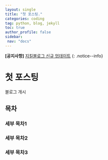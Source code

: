 ```yaml
---
layout: single
title: "첫 포스팅."
categories: coding
tag: python, blog, jekyll
toc: true
author_profile: false
sidebar:
 nav: "docs"
---
```


**[공지사항]** [지킬블로그 신규 업데이트](https://tehyoyee.github.io)
{: .notice--info}


# 첫 포스팅
블로그 개시
## 목차
### 세부 목차1
### 세부 목차2
### 세부 목차3
